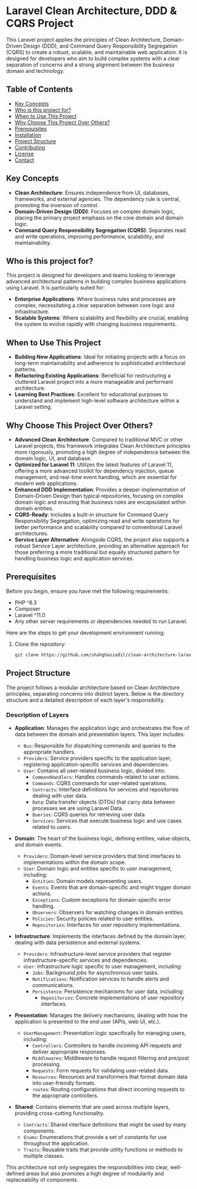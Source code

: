 # Laravel Clean Architecture, DDD & CQRS Project

This Laravel project applies the principles of Clean Architecture, Domain-Driven Design (DDD), and Command Query Responsibility Segregation (CQRS) to create a robust, scalable, and maintainable web application. It is designed for developers who aim to build complex systems with a clear separation of concerns and a strong alignment between the business domain and technology.

## Table of Contents

-   [Key Concepts](#key-concepts)
-   [Who is this project for?](#who-is-this-project-for)
-   [When to Use This Project](#when-to-use-this-project)
-   [Why Choose This Project Over Others?](#why-choose-this-project-over-others)
-   [Prerequisites](#prerequisites)
-   [Installation](#installation)
-   [Project Structure](#project-structure)
-   [Contributing](#contributing)
-   [License](#license)
-   [Contact](#contact)

## Key Concepts

-   **Clean Architecture**: Ensures independence from UI, databases, frameworks, and external agencies. The dependency rule is central, promoting the inversion of control.
-   **Domain-Driven Design (DDD)**: Focuses on complex domain logic, placing the primary project emphasis on the core domain and domain logic.
-   **Command Query Responsibility Segregation (CQRS)**: Separates read and write operations, improving performance, scalability, and maintainability.

## Who is this project for?

This project is designed for developers and teams looking to leverage advanced architectural patterns in building complex business applications using Laravel. It is particularly suited for:

-   **Enterprise Applications**: Where business rules and processes are complex, necessitating a clear separation between core logic and infrastructure.
-   **Scalable Systems**: Where scalability and flexibility are crucial, enabling the system to evolve rapidly with changing business requirements.

## When to Use This Project

-   **Building New Applications**: Ideal for initiating projects with a focus on long-term maintainability and adherence to sophisticated architectural patterns.
-   **Refactoring Existing Applications**: Beneficial for restructuring a cluttered Laravel project into a more manageable and performant architecture.
-   **Learning Best Practices**: Excellent for educational purposes to understand and implement high-level software architecture within a Laravel setting.

## Why Choose This Project Over Others?

-   **Advanced Clean Architecture**: Compared to traditional MVC or other Laravel projects, this framework integrates Clean Architecture principles more rigorously, promoting a high degree of independence between the domain logic, UI, and database.
-   **Optimized for Laravel 11**: Utilizes the latest features of Laravel 11, offering a more advanced toolkit for dependency injection, queue management, and real-time event handling, which are essential for modern web applications.
-   **Enhanced DDD Implementation**: Provides a deeper implementation of Domain-Driven Design than typical repositories, focusing on complex domain logic and ensuring that business rules are encapsulated within domain entities.
-   **CQRS-Ready**: Includes a built-in structure for Command Query Responsibility Segregation, optimizing read and write operations for better performance and scalability compared to conventional Laravel architectures.
-   **Service Layer Alternative**: Alongside CQRS, the project also supports a robust Service Layer architecture, providing an alternative approach for those preferring a more traditional but equally structured pattern for handling business logic and application services.

## Prerequisites

Before you begin, ensure you have met the following requirements:

-   PHP ^8.3
-   Composer
-   Laravel ^11.0
-   Any other server requirements or dependencies needed to run Laravel.

Here are the steps to get your development environment running:

1. Clone the repository:
    ```bash
    git clone https://github.com/shahghasiadil/clean-architecture-laravel.git
    ```

## Project Structure

The project follows a modular architecture based on Clean Architecture principles, separating concerns into distinct layers. Below is the directory structure and a detailed description of each layer's responsibility.

### Description of Layers

-   **Application**: Manages the application logic and orchestrates the flow of data between the domain and presentation layers. This layer includes:

    -   `Bus`: Responsible for dispatching commands and queries to the appropriate handlers.
    -   `Providers`: Service providers specific to the application layer, registering application-specific services and dependencies.
    -   `User`: Contains all user-related business logic, divided into:
        -   `CommandHandlers`: Handles commands related to user actions.
        -   `Commands`: CQRS commands for user-related operations.
        -   `Contracts`: Interface definitions for services and repositories dealing with user data.
        -   `Data`: Data transfer objects (DTOs) that carry data between processes we are using Laravel Data.
        -   `Queries`: CQRS queries for retrieving user data.
        -   `Services`: Services that execute business logic and use cases related to users.

-   **Domain**: The heart of the business logic, defining entities, value objects, and domain events.

    -   `Providers`: Domain-level service providers that bind interfaces to implementations within the domain scope.
    -   `User`: Domain logic and entities specific to user management, including:
        -   `Entities`: Domain models representing users.
        -   `Events`: Events that are domain-specific and might trigger domain actions.
        -   `Exceptions`: Custom exceptions for domain-specific error handling.
        -   `Observers`: Observers for watching changes in domain entities.
        -   `Policies`: Security policies related to user entities.
        -   `Repositories`: Interfaces for user repository implementations.

-   **Infrastructure**: Implements the interfaces defined by the domain layer, dealing with data persistence and external systems.

    -   `Providers`: Infrastructure-level service providers that register infrastructure-specific services and dependencies.
    -   `User`: Infrastructure logic specific to user management, including:
        -   `Jobs`: Background jobs for asynchronous user tasks.
        -   `Notifications`: Notification services to handle alerts and communications.
        -   `Persistence`: Persistence mechanisms for user data, including:
            -   `Repositories`: Concrete implementations of user repository interfaces.

-   **Presentation**: Manages the delivery mechanisms, dealing with how the application is presented to the end user (APIs, web UI, etc.).

    -   `UserManagement`: Presentation logic specifically for managing users, including:
        -   `Controllers`: Controllers to handle incoming API requests and deliver appropriate responses.
        -   `Middlewares`: Middleware to handle request filtering and pre/post processing.
        -   `Requests`: Form requests for validating user-related data.
        -   `Resources`: Resources and transformers that format domain data into user-friendly formats.
        -   `routes`: Routing configurations that direct incoming requests to the appropriate controllers.

-   **Shared**: Contains elements that are used across multiple layers, providing cross-cutting functionality.
    -   `Contracts`: Shared interface definitions that might be used by many components.
    -   `Enums`: Enumerations that provide a set of constants for use throughout the application.
    -   `Traits`: Reusable traits that provide utility functions or methods to multiple classes.

This architecture not only segregates the responsibilities into clear, well-defined areas but also promotes a high degree of modularity and replaceability of components.
